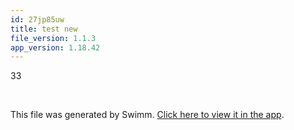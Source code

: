 ```yaml
---
id: 27jp85uw
title: test new
file_version: 1.1.3
app_version: 1.18.42
---
```


<!-- Intro - Do not remove this comment -->
33

<br/>

This file was generated by Swimm. [Click here to view it in the app](http://localhost:5000/repos/U0sVB7lC9at5XPOW1TBW/playlists/27jp85uw).
